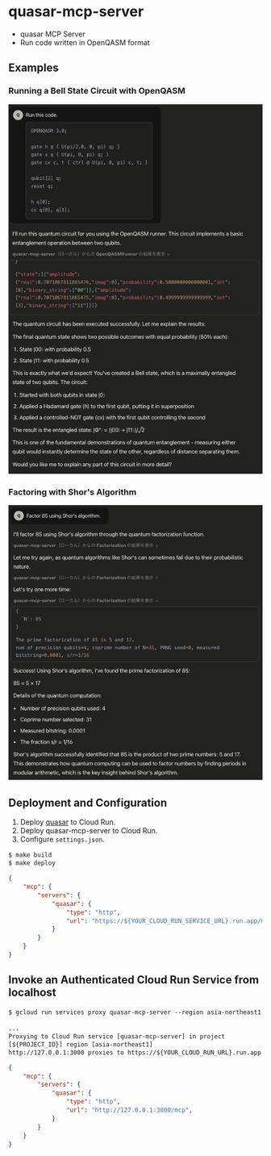 # quasar-mcp-server

 * quasar MCP Server  
 * Run code written in OpenQASM format 

## Examples

### Running a Bell State Circuit with OpenQASM

![claude desktop](claude_desktop.png)

### Factoring with Shor's Algorithm

![claude desktop](claude_desktop_shor.png)

## Deployment and Configuration

 1. Deploy [quasar](https://github.com/itsubaki/quasar) to Cloud Run.
 1. Deploy quasar-mcp-server to Cloud Run.
 1. Configure `settings.json`.

```shell
$ make build
$ make deploy
```

```json
{
    "mcp": {
        "servers": {
            "quasar": {
                "type": "http",
                "url": "https://${YOUR_CLOUD_RUN_SERVICE_URL}.run.app/mcp",
            }
        }
    }
}
```

## Invoke an Authenticated Cloud Run Service from localhost

```shell
$ gcloud run services proxy quasar-mcp-server --region asia-northeast1

...
Proxying to Cloud Run service [quasar-mcp-server] in project [${PROJECT_ID}] region [asia-northeast1]
http://127.0.0.1:3000 proxies to https://${YOUR_CLOUD_RUN_URL}.run.app
```

```json
{
    "mcp": {
        "servers": {
            "quasar": {
                "type": "http",
                "url": "http://127.0.0.1:3000/mcp",
            }
        }
    }
}
